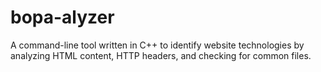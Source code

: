 # bopa-alyzer
A command-line tool written in C++ to identify website technologies by analyzing HTML content, HTTP headers, and checking for common files.
